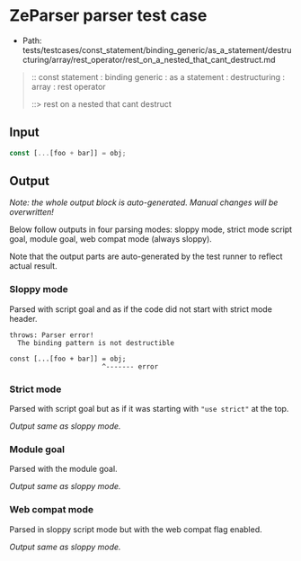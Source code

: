 # ZeParser parser test case

- Path: tests/testcases/const_statement/binding_generic/as_a_statement/destructuring/array/rest_operator/rest_on_a_nested_that_cant_destruct.md

> :: const statement : binding generic : as a statement : destructuring : array : rest operator
>
> ::> rest on a nested that cant destruct

## Input

`````js
const [...[foo + bar]] = obj;
`````

## Output

_Note: the whole output block is auto-generated. Manual changes will be overwritten!_

Below follow outputs in four parsing modes: sloppy mode, strict mode script goal, module goal, web compat mode (always sloppy).

Note that the output parts are auto-generated by the test runner to reflect actual result.

### Sloppy mode

Parsed with script goal and as if the code did not start with strict mode header.

`````
throws: Parser error!
  The binding pattern is not destructible

const [...[foo + bar]] = obj;
                       ^------- error
`````

### Strict mode

Parsed with script goal but as if it was starting with `"use strict"` at the top.

_Output same as sloppy mode._

### Module goal

Parsed with the module goal.

_Output same as sloppy mode._

### Web compat mode

Parsed in sloppy script mode but with the web compat flag enabled.

_Output same as sloppy mode._
